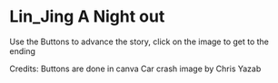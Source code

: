 # Lin_Jing A Night out
Use the Buttons to advance the story, click on the image to get to the ending

Credits:
Buttons are done in canva
Car crash image by Chris Yazab